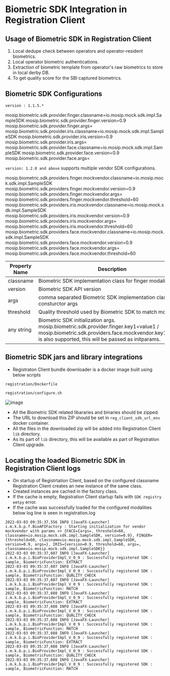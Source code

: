 # Biometric SDK Integration in Registration Client


## Usage of Biometric SDK in Registration Client

1. Local dedupe check between operators and operator-resident biometrics.
2. Local operator biometric authentications.
3. Extraction of biometric template from operator's raw biometrics to store in  local derby DB.
4. To get quality score for the SBI captured biometrics.


## Biometric SDK Configurations

`version : 1.1.5.*`

mosip.biometric.sdk.provider.finger.classname=io.mosip.mock.sdk.impl.SampleSDK
mosip.biometric.sdk.provider.finger.version=0.9
mosip.biometric.sdk.provider.finger.args=
mosip.biometric.sdk.provider.iris.classname=io.mosip.mock.sdk.impl.SampleSDK
mosip.biometric.sdk.provider.iris.version=0.9
mosip.biometric.sdk.provider.iris.args=
mosip.biometric.sdk.provider.face.classname=io.mosip.mock.sdk.impl.SampleSDK
mosip.biometric.sdk.provider.face.version=0.9
mosip.biometric.sdk.provider.face.args=


`version: 1.2.0 and above` supports multiple vendor SDK configurations.

mosip.biometric.sdk.providers.finger.mockvendor.classname=io.mosip.mock.sdk.impl.SampleSDK
mosip.biometric.sdk.providers.finger.mockvendor.version=0.9
mosip.biometric.sdk.providers.finger.mockvendor.args=
mosip.biometric.sdk.providers.finger.mockvendor.threshold=60
mosip.biometric.sdk.providers.iris.mockvendor.classname=io.mosip.mock.sdk.impl.SampleSDK
mosip.biometric.sdk.providers.iris.mockvendor.version=0.9
mosip.biometric.sdk.providers.iris.mockvendor.args=
mosip.biometric.sdk.providers.iris.mockvendor.threshold=60
mosip.biometric.sdk.providers.face.mockvendor.classname=io.mosip.mock.sdk.impl.SampleSDK
mosip.biometric.sdk.providers.face.mockvendor.version=0.9
mosip.biometric.sdk.providers.face.mockvendor.args=
mosip.biometric.sdk.providers.face.mockvendor.threshold=60


| Property Name | Description |
|---------------|-------------|
| classname     | Biometric SDK implementation class for finger modality |
| version     | Biometric SDK API version |
| args     | comma separated Biometric SDK implementation class consturctor args |
| threshold     | Quality threshold used by Biometric SDK to match modality |
| any string     | Biometric SDK initialization args. mosip.biometric.sdk.provider.finger.key1=value1 / mosip.biometric.sdk.providers.face.mockvendor.key1=value1 is also supported, this will be passed as initparams. |


## Biometric SDK jars and library integrations

* Registraton Client bundle downloader is a docker image built using below scripts 

```
registration/Dockerfile
```
```
registration/configure.sh
```


![image](https://user-images.githubusercontent.com/22977936/157278650-c4bc0d0e-83ac-4282-b6c1-c96581e50bbe.png)

* All the Biometric SDK related libararies and binaries should be zipped. 
* The URL to download this ZIP should be set in `reg_client_sdk_url_env` docker container.
* All the files in the downloaded zip will be added into Registration Client `lib` directory.
* As its part of `lib` directory, this will be available as part of Registration Client upgrade.



## Locating the loaded Biometric SDK in Registration Client logs

* On startup of Registrtation Client, based on the configured classname Registration Client creates an new instance of the same class.
* Created instances are cached in the factory class.
* If the cache is empty, Registration Client startup fails with `SDK registry emtpy` error.
* If the cache was successfully loaded for the configured modalities below log line is seen in registration.log

```
2022-03-03 09:35:37,556 INFO [JavaFX-Launcher] i.m.k.b.p.f.BioAPIFactory : Starting initialization for vendor mockvendor with params >> {FACE={args=, threshold=60, classname=io.mosip.mock.sdk.impl.SampleSDK, version=0.9}, FINGER={threshold=60, classname=io.mosip.mock.sdk.impl.SampleSDK, version=0.9, args=}, IRIS={version=0.9, threshold=60, args=, classname=io.mosip.mock.sdk.impl.SampleSDK}}
2022-03-03 09:35:37,607 INFO [JavaFX-Launcher] i.m.k.b.p.i.BioProviderImpl_V_0_9 : Successfully registered SDK : sample, BiometricFunction: EXTRACT
2022-03-03 09:35:37,607 INFO [JavaFX-Launcher] i.m.k.b.p.i.BioProviderImpl_V_0_9 : Successfully registered SDK : sample, BiometricFunction: QUALITY_CHECK
2022-03-03 09:35:37,607 INFO [JavaFX-Launcher] i.m.k.b.p.i.BioProviderImpl_V_0_9 : Successfully registered SDK : sample, BiometricFunction: MATCH
2022-03-03 09:35:37,608 INFO [JavaFX-Launcher] i.m.k.b.p.i.BioProviderImpl_V_0_9 : Successfully registered SDK : sample, BiometricFunction: EXTRACT
2022-03-03 09:35:37,608 INFO [JavaFX-Launcher] i.m.k.b.p.i.BioProviderImpl_V_0_9 : Successfully registered SDK : sample, BiometricFunction: QUALITY_CHECK
2022-03-03 09:35:37,608 INFO [JavaFX-Launcher] i.m.k.b.p.i.BioProviderImpl_V_0_9 : Successfully registered SDK : sample, BiometricFunction: MATCH
2022-03-03 09:35:37,608 INFO [JavaFX-Launcher] i.m.k.b.p.i.BioProviderImpl_V_0_9 : Successfully registered SDK : sample, BiometricFunction: EXTRACT
2022-03-03 09:35:37,608 INFO [JavaFX-Launcher] i.m.k.b.p.i.BioProviderImpl_V_0_9 : Successfully registered SDK : sample, BiometricFunction: QUALITY_CHECK
2022-03-03 09:35:37,608 INFO [JavaFX-Launcher] i.m.k.b.p.i.BioProviderImpl_V_0_9 : Successfully registered SDK : sample, BiometricFunction: MATCH

```

